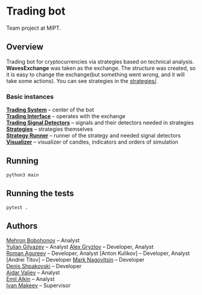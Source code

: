 # Trading bot
Team project at MIPT.


## Overview
Trading bot for cryptocurrencies via strategies based on technical analysis.
__WavesExchange__ was taken as the exchange.
The structure was created, so it is easy to change the exchange(but something went wrong, and it will take some actions).
You can see strategies in the [strategies/](strategies).

### Basic instances
[__Trading System__](trading_system) – center of the bot  
[__Trading Interface__](trading_interface) – operates with the exchange  
[__Trading Signal Detectors__](trading_signal_detectors) – signals and their detectors needed in strategies  
[__Strategies__](strategies) – strategies themselves  
[__Strategy Runner__](strategies/strategy_runner.py) – runner of the strategy and needed signal detectors  
[__Visualizer__](visualizer) – visualizer of candles, indicators and orders of simulation  


## Running
```shell
python3 main
```


## Running the tests
```shell
pytest .
```


## Authors
[Mehron Bobohonov](https://github.com/BMehron) – Analyst  
[Yulian Gilyazev](https://github.com/yulian-gilyazev) – Analyst
[Alex Gryzlov](https://github.com/alexgryzlov) – Developer, Analyst  
[Roman Agureev](https://github.com/romanagureev) – Developer, Analyst 
[Anton Kulikov] – Developer, Analyst
[Andrei Titov] – Developer
[Mark Nagovitsin](https://github.com/Marchello00) – Developer  
[Denis Shpakovski](https://github.com/Denisson001) – Developer   
[Aidar Valiev](https://github.com/AidarValiev) – Analyst  
[Emil Alkin](https://github.com/AlkinEmil) – Analyst  
[Ivan Makeev](https://github.com/Macket) – Supervisor  
